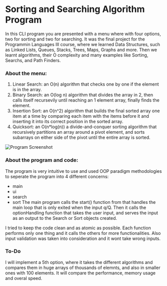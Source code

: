 # Sorting and Searching Algorithm Program

In this CLI program you are presented with a menu where with four options, two for sorting and two for searching. It was the final project for the Programmin Languages III course, where we learned Data Structures, such as Linked Lists, Queues, Stacks, Trees, Maps, Graphs and more. Then we learnt algorithms, their O complexity and  many examples like Sorting, Searchs, and Path Finders.

### About the menu:
1. Linear Search: an O(n) algorithm that checks one by one if the element is in the array.
2. Binary Search: an O(log n) algorithm that divides the array in 2, then calls itself recursevily until reaching an 1 element array, finally finds the element.
3. Insertion Sort: an O(n^2) algorithm that builds the final sorted array one item at a time by comparing each item with the items before it and inserting it into its correct position in the sorted array.
4. Quicksort: an O(n*log(n)) a divide-and-conquer sorting algorithm that recursively partitions an array around a pivot element, and sorts subarrays on either side of the pivot until the entire array is sorted.

![Program Screenshot](https://github.com/TomasGlavina/finalProject/blob/master/p-screenshot.png)

### About the program and code:
The program is very intuitive to use and used OOP paradigm methodologies to seperate the program into 4 different concerns: 
- main
- ui
- search 
- sort 
The main program calls the start() function from  that handles the main loop that is only exited when the input q/Q. 
Then it calls the optionHandling function that takes the user input, and serves the input as an output to the Search or Sort objects created. 

I tried to keep the code clean and as atomic as possible. Each function performs only one thing and it calls the others for more functionalities.
Also input validation was taken into consideration and it wont take wrong inputs. 


### To-Do

I will implement a 5th option, where it takes the different algorithms and compares them in huge arrays of thousands of elemnts, and also in smaller ones with 100 elements.
It will compare the performance, memory usage and overal speed.
